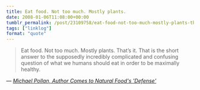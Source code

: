 ```yaml
---
title: Eat food. Not too much. Mostly plants.
date: 2008-01-06T11:08:00+00:00
tumblr_permalink: /post/23109758/eat-food-not-too-much-mostly-plants-thats-it
tags: ["linklog"]
format: "quote"
---
```


> Eat food. Not too much. Mostly plants. That&rsquo;s it. That is the short answer to the supposedly incredibly complicated and confusing question of what we humans should eat in order to be maximally healthy.

— <cite>[Michael Pollan, _Author Comes to Natural Food's 'Defense'_](https://www.npr.org/templates/story/story.php?storyId=17850369?storyId=17850369&t=1566384229282)</cite>

